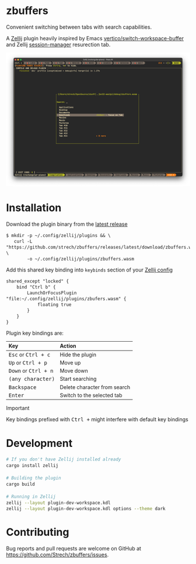 # zbuffers

[Zellij]: https://zellij.dev/
[Zellij config]: https://zellij.dev/documentation/configuration.html
[vertico/switch-workspace-buffer]: https://github.com/minad/vertico
[session-manager]: https://zellij.dev/documentation/session-resurrection
[latest release]: https://github.com/strech/zbuffers/releases/latest

Convenient switching between tabs with search capabilities.

A [Zellij] plugin heavily inspired by Emacs [vertico/switch-workspace-buffer] and
Zellij [session-manager] resurection tab.

[![screenshot](./misc/screenshot.png)](https://github.com/user-attachments/assets/6810ff9b-95c3-453d-9fcf-951879926ab4)

# Installation

Download the plugin binary from the [latest release]

```console
$ mkdir -p ~/.config/zellij/plugins && \
   curl -L "https://github.com/strech/zbuffers/releases/latest/download/zbuffers.wasm" \
        -o ~/.config/zellij/plugins/zbuffers.wasm
```

Add this shared key binding into `keybinds` section of your [Zellij config]

```
shared_except "locked" {
    bind "Ctrl b" {
        LaunchOrFocusPlugin "file:~/.config/zellij/plugins/zbufers.wasm" {
            floating true
        }
    }
}
```

Plugin key bindings are:

| Key                                    | Action                               |
|:---------------------------------------|:-------------------------------------|
| <kbd>Esc</kbd> or <kbd>Ctrl + c</kbd>  | Hide the plugin                      |
| <kbd>Up</kbd> or <kbd>Ctrl + p</kbd>   | Move up                              |
| <kbd>Down</kbd> or <kbd>Ctrl + n</kbd> | Move down                            |
| <kbd>(any character)</kbd>             | Start searching                      |
| <kbd>Backspace</kbd>                   | Delete character from search         |
| <kbd>Enter</kbd>                       | Switch to the selected tab           |

> [!IMPORTANT]
> Key bindings prefixed with <kbd>Ctrl +</kbd> might interfere with default key bindings

# Development

```sh
# If you don't have Zellij installed already
cargo install zellij

# Building the plugin
cargo build

# Running in Zellij
zellij --layout plugin-dev-workspace.kdl
zellij --layout plugin-dev-workspace.kdl options --theme dark
```

# Contributing

Bug reports and pull requests are welcome on GitHub at https://github.com/Strech/zbuffers/issues.
